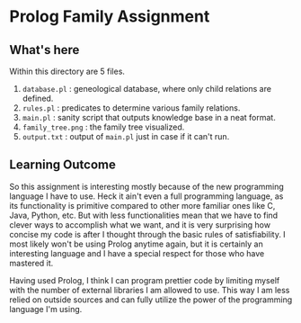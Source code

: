 # Prolog Family Assignment #

## What's here ##
Within this directory are 5 files.
1. `database.pl` : geneological database, where only child relations are defined.
2. `rules.pl` : predicates to determine various family relations.
3. `main.pl` : sanity script that outputs knowledge base in a neat format.
4. `family_tree.png` : the family tree visualized.
5. `output.txt` : output of `main.pl` just in case if it can't run.

## Learning Outcome ##
So this assignment is interesting mostly because of the new programming
language I have to use. Heck it ain't even a full programming language, as
its functionality is primitive compared to other more familiar ones like C, Java,
Python, etc. But with less functionalities mean that we have to find clever ways to
accomplish what we want, and it is very surprising how concise my code is
after I thought through the basic rules of satisfiability. I most likely won't
be using Prolog anytime again, but it is certainly an interesting language and
I have a special respect for those who have mastered it.

Having used Prolog, I think I can program prettier code by limiting myself with the
number of external libraries I am allowed to use. This way I am less relied on outside
sources and can fully utilize the power of the programming language I'm using.
